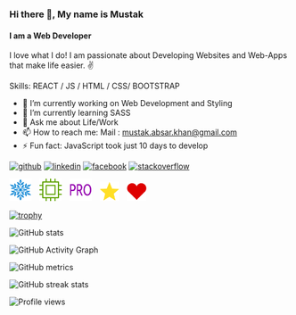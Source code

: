 <!-- ![I am a Web Developer](https://) -->
### Hi there 👋, My name is Mustak
#### I am a Web Developer

I love what I do! I am passionate about Developing Websites and Web-Apps that make life easier. ✌️

Skills: REACT / JS / HTML / CSS/ BOOTSTRAP

- 🔭 I’m currently working on Web Development and Styling 
- 🌱 I’m currently learning SASS 
- 💬 Ask me about Life/Work 
- 📫 How to reach me: Mail : mustak.absar.khan@gmail.com 
- ⚡ Fun fact: JavaScript took just 10 days to develop 


[<img src='https://cdn.jsdelivr.net/npm/simple-icons@3.0.1/icons/github.svg' alt='github' height='40'>](https://github.com/MustakAbsarKhan)  [<img src='https://cdn.jsdelivr.net/npm/simple-icons@3.0.1/icons/linkedin.svg' alt='linkedin' height='40'>](https://www.linkedin.com/in/https://www.linkedin.com/in/mustakabsar//)  [<img src='https://cdn.jsdelivr.net/npm/simple-icons@3.0.1/icons/facebook.svg' alt='facebook' height='40'>](https://www.facebook.com/https://web.facebook.com/mohammadmustakabsar.khan)  [<img src='https://cdn.jsdelivr.net/npm/simple-icons@3.0.1/icons/stackoverflow.svg' alt='stackoverflow' height='40'>](https://stackoverflow.com/users/https://stackoverflow.com/users/12084859/mohammad-mustak-absar-khan)  

<a href='https://archiveprogram.github.com/'><img src='https://raw.githubusercontent.com/acervenky/animated-github-badges/master/assets/acbadge.gif' width='40' height='40'></a> <a href='https://docs.github.com/en/developers'><img src='https://raw.githubusercontent.com/acervenky/animated-github-badges/master/assets/devbadge.gif' width='40' height='40'></a> <a href='https://github.com/pricing'><img src='https://raw.githubusercontent.com/acervenky/animated-github-badges/master/assets/pro.gif' width='40' height='40'></a> <a href='https://stars.github.com/'><img src='https://raw.githubusercontent.com/acervenky/animated-github-badges/master/assets/starbadge.gif' width='35' height='35'></a> <a href='https://docs.github.com/en/github/supporting-the-open-source-community-with-github-sponsors'><img src='https://raw.githubusercontent.com/acervenky/animated-github-badges/master/assets/sponsorbadge.gif' width='35' height='35'></a> 

[![trophy](https://github-profile-trophy.vercel.app/?username=MustakAbsarKhan)](https://github.com/ryo-ma/github-profile-trophy)

![GitHub stats](https://github-readme-stats.vercel.app/api?username=MustakAbsarKhan&show_icons=true&count_private=true)  

![GitHub Activity Graph](https://activity-graph.herokuapp.com/graph?username=MustakAbsarKhan)  

![GitHub metrics](https://metrics.lecoq.io/MustakAbsarKhan)  

![GitHub streak stats](https://github-readme-streak-stats.herokuapp.com/?user=MustakAbsarKhan)  

![Profile views](https://gpvc.arturio.dev/MustakAbsarKhan)  
